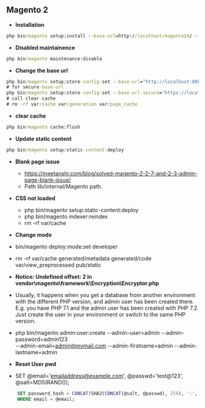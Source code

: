 ## Magento 2
- **Installation**
```cmd
php bin/magento setup:install --base-url=http://localhost/magento24/ --db-host=localhost --db-name=yourdbname --db-user=yourdbuser --db-password=yourdbpassword --admin-firstname=admin --admin-lastname=admin --admin-email=admin@admin.com --admin-user=admin --admin-password=admin123 --language=en_US --currency=USD --timezone=America/Chicago --use-rewrites=1 --backend-frontname=admin --search-engine=elasticsearch7 --elasticsearch-host=localhost --elasticsearch-port=9200
```
- **Disabled maintainence**
```cmd
php bin/magento maintenance:disable
```
- **Change the base url**
```cmd
php bin/magento setup:store-config:set --base-url="http://localhost:8080/"
# for secure-base-url
php bin/magento setup:store-config:set --base-url-secure="https://localhost:8080/"
# call clear cache
# rm -rf var/cache var/generation var/page_cache  
```
- **clear cache**
```cmd
php bin/magento cache:flush
```
- **Update static content**
```cmd
php bin/magento setup:static-content:deploy
```
- **Blank page issue**
  - https://meetanshi.com/blog/solved-magento-2-2-7-and-2-3-admin-page-blank-issue/
  - Path lib/internal/Magento path.

- **CSS not loaded**
  - php bin/magento setup:static-content:deploy
  -   php bin/magento indexer:reindex
  -   rm -rf var/cache
- **Change mode**
- bin/magento deploy:mode:set developer
- rm -rf var/cache generated/metadata generated/code var/view_preprocessed pub/static

- **Notice: Undefined offset: 2 in vendor\magento\framework\Encryption\Encryptor.php**
- Usually, it happens when you get a database from another environment with the different PHP version, and admin user has been created there. E.g. you have PHP 7.1 and the admin user has been created with PHP 7.2. Just create the user in your environment or switch to the same PHP version.
- php bin/magento admin:user:create --admin-user=admin --admin-password=admin123 \
  --admin-email=admin@mymail.com --admin-firstname=admin --admin-lastname=admin
- **Reset User pwd**
- SET @email='emailaddress@example.com', @passwd='test@123', @salt=MD5(RAND());
```sql UPDATE customer_entity
    SET password_hash = CONCAT(SHA2(CONCAT(@salt, @passwd), 256), ':', @salt, ':1')
    WHERE email = @email;
 ```
